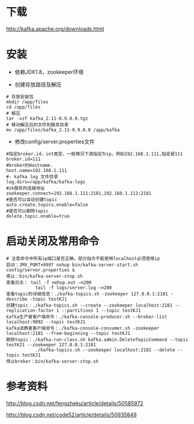 下载
===
http://kafka.apache.org/downloads.html


安装
===
+ 依赖JDK1.8，zookeeper环境

+ 创建存放路径及解压
```text
# 存放安装包
mkdir /app/files 
cd /app/files
# 解压
tar -xzf kafka_2.11-0.9.0.0.tgz
# 移动解压后的文件到服务目录
mv /app/files/kafka_2.11-0.9.0.0 /app/kafka
```

+ 修改config/server.properties文件
```text
#指定broker.id，int类型，一般情况下请指定为ip，例如192.168.1.111,指定是111
broker.id=111
#broker的Hostname.
host.name=192.168.1.111
#- kafka log 文件目录 
log.dirs=/app/kafka/kafka-logs
#zk服务的连接地址
zookeeper.connect=192.168.1.111:2181,192.168.1.112:2181
#是否可以自动创建topic
auto.create.topics.enable=false
#是否可以删除topic
delete.topic.enable=true
```


启动关闭及常用命令
===
```text
# 注意命令中所有ip端口是否正确，部分指令不能使用localhost必须使用ip
启动：JMX_PORT=9997 nohup bin/kafka-server-start.sh config/server.properties &
停止：bin/kafka-server-stop.sh
查看日志： tail -f nohup.out –n200   
           tail -f logs/server.log –n200
查看topic的详细信息：./kafka-topics.sh -zookeeper 127.0.0.1:2181 -describe -topic testKJ1
创建topic：./kafka-topics.sh --create --zookeeper localhost:2181 --replication-factor 1 --partitions 1 --topic testKJ1
kafka生产者客户端命令：./kafka-console-producer.sh --broker-list localhost:9092 --topic testKJ1  
kafka消费者客户端命令：./kafka-console-consumer.sh -zookeeper localhost:2181 --from-beginning --topic testKJ1   
删除topic：./kafka-run-class.sh kafka.admin.DeleteTopicCommand --topic testKJ1 --zookeeper 127.0.0.1:2181 
           ./kafka-topics.sh --zookeeper localhost:2181 --delete --topic testKJ1  
停止broker：bin/kafka-server-stop.sh
```

参考资料
===
http://blog.csdn.net/fengzheku/article/details/50585972

http://blog.csdn.net/code52/article/details/50935849
